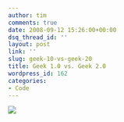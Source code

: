 ```yaml
---
author: tim
comments: true
date: 2008-09-12 15:26:00+00:00
dsq_thread_id: ''
layout: post
link: ''
slug: geek-10-vs-geek-20
title: Geek 1.0 vs. Geek 2.0
wordpress_id: 162
categories:
- Code
---
```


[![](http://farm4.static.flickr.com/3044/2780453718_16d3121d13_o.gif)](http://spotonce.com/story.php?title=Geek_1-0_vs-_Geek_2-0__Pic)